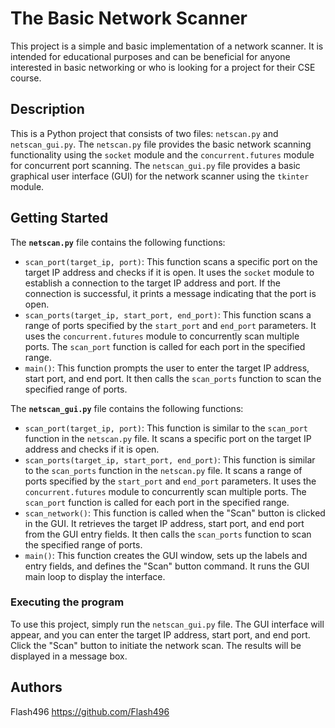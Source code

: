 # The Basic Network Scanner 

This project is a simple and basic implementation of a network scanner. It is intended for educational purposes and can be beneficial for anyone interested in basic networking or who is looking for a project for their CSE course.

## Description

This is a Python project that consists of two files: `netscan.py` and `netscan_gui.py`. The `netscan.py` file provides the basic network scanning functionality using the `socket` module and the `concurrent.futures` module for concurrent port scanning. The `netscan_gui.py` file provides a basic graphical user interface (GUI) for the network scanner using the `tkinter` module. 

## Getting Started


The **`netscan.py`** file contains the following functions:

- `scan_port(target_ip, port)`: This function scans a specific port on the target IP address and checks if it is open. It uses the `socket` module to establish a connection to the target IP address and port. If the connection is successful, it prints a message indicating that the port is open.
- `scan_ports(target_ip, start_port, end_port)`: This function scans a range of ports specified by the `start_port` and `end_port` parameters. It uses the `concurrent.futures` module to concurrently scan multiple ports. The `scan_port` function is called for each port in the specified range.
- `main()`: This function prompts the user to enter the target IP address, start port, and end port. It then calls the `scan_ports` function to scan the specified range of ports.

The **`netscan_gui.py`** file contains the following functions:

- `scan_port(target_ip, port)`: This function is similar to the `scan_port` function in the `netscan.py` file. It scans a specific port on the target IP address and checks if it is open.
- `scan_ports(target_ip, start_port, end_port)`: This function is similar to the `scan_ports` function in the `netscan.py` file. It scans a range of ports specified by the `start_port` and `end_port` parameters. It uses the `concurrent.futures` module to concurrently scan multiple ports. The `scan_port` function is called for each port in the specified range.
- `scan_network()`: This function is called when the "Scan" button is clicked in the GUI. It retrieves the target IP address, start port, and end port from the GUI entry fields. It then calls the `scan_ports` function to scan the specified range of ports.
- `main()`: This function creates the GUI window, sets up the labels and entry fields, and defines the "Scan" button command. It runs the GUI main loop to display the interface.

### Executing the program
To use this project, simply run the `netscan_gui.py` file. The GUI interface will appear, and you can enter the target IP address, start port, and end port. Click the "Scan" button to initiate the network scan. The results will be displayed in a message box.

## Authors
Flash496
https://github.com/Flash496
